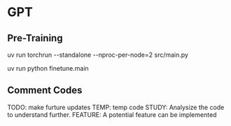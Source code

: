 # GPT

## Pre-Training
uv run torchrun --standalone --nproc-per-node=2 src/main.py

uv run python finetune.main

## Comment Codes
TODO: make furture updates
TEMP: temp code
STUDY: Analysize the code to understand further.
FEATURE: A potential feature can be implemented
